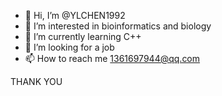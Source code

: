 - 👋 Hi, I’m @YLCHEN1992
- 👀 I’m interested in bioinformatics and biology
- 🌱 I’m currently learning C++
- 💞️ I’m looking for a job 
- 📫 How to reach me 1361697944@qq.com

THANK YOU
